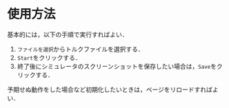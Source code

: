 # 使用方法

基本的には，以下の手順で実行すればよい．

1. `ファイルを選択`からトルクファイルを選択する．
2. `Start`をクリックする．
3. 終了後にシミュレータのスクリーンショットを保存したい場合は，`Save`をクリックする．

予期せぬ動作をした場合など初期化したいときは，ページをリロードすればよい．

